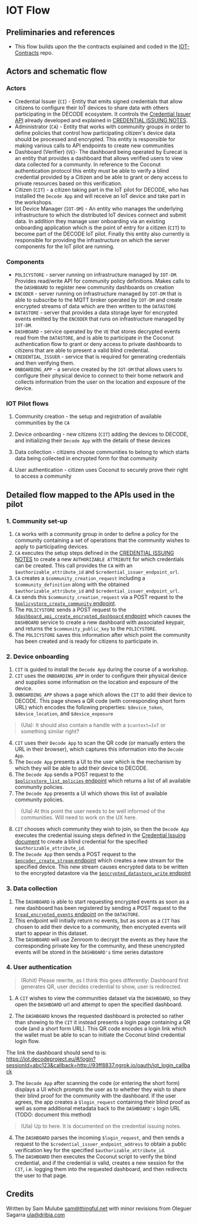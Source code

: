 # IOT Flow

## Preliminaries and references

* This flow builds upon the the contracts explained and coded in the [IOT-Contracts](https://github.com/DECODEproject/iot-pilot-contracts) repo.

## Actors and schematic flow

### Actors

* Credential Issuer (`CI`) - Entity that emits signed credentials that allow citizens to configure their IoT devices to share data with others participating in the DECODE ecosystem. It controls the [Credential Issuer API](https://github.com/DECODEproject/dddc-credential-issuer) already developed and explained in [CREDENTIAL ISSUING NOTES](https://pad.dyne.org/code/#/2/code/edit/qA7Pf4d+sQYBP2MqYgOU0isN/).
* Administrator (`CA`) - Entity that works with community groups in order to define policies that control how participating citizen's device data should be processed and encrypted. This entity is responsible for making various calls to API endpoints to create new communities
* Dashboard (Verifier) (`VE`)- The dashboard being operated by Eurecat is an entity that provides a dashboard that allows verified users to view data collected for a community. In reference to the Coconut authentication protocol this entity must be able to verify a blind credential provided by a Citizen and be able to grant or deny access to private resources based on this verification.
* Citizen (`CIT`) - a citizen taking part in the IoT pilot for DECODE, who has installed the `Decode App` and will receive an IoT device and take part in the workshops.
* Iot Device Manager (`IOT-DM`) - An entity who manages the underlying infrastructure to which the distributed IoT devices connect and submit data. In addition they manage user onboarding via an existing onboarding application which is the point of entry for a citizen (`CIT`) to become part of the DECODE IoT pilot. Finally this entity also currently is responsible for providing the infrastructure on which the server components for the IoT pilot are running.

### Components

* `POLICYSTORE` - server running on infrastructure managed by `IOT-DM`. Provides read/write API for community policy definitions. Makes calls to the `DASHBOARD` to register new community dashboards on creation
* `ENCODER` - server running on infrastructure managed by `IOT-DM` that is able to subscribe to the MQTT broker operated by `IOT-DM` and create encrypted streams of data which are then written to the `DATASTORE`
* `DATASTORE` - server that provides a data storage layer for encrypted events emitted by the `ENCODER` that runs on infrastructure managed by `IOT-DM`.
* `DASHBOARD` - service operated by the `VE` that stores decrypted events read from the `DATASTORE`, and is able to participate in the Coconut authentication flow to grant or deny access to private dashboards to citizens that are able to present a valid blind credential.
* `CREDENTIAL_ISSUER` - service that is required for generating credentials and then verifying them.
* `ONBOARDING_APP` - a service created by the `IOT-DM` that allows users to configure their physical device to connect to their home network and collects information from the user on the location and exposure of the device.

### IOT Pilot flows

1. Community creation - the setup and registration of available communities by the `CA`

2. Device onboarding - new citizens (`CIT`) adding the devices to DECODE, and initializing their `Decode App` with the details of these devices

3. Data collection - citizens choose communities to belong to which starts data being collected in encrypted form for that community

4. User authentication - citizen uses Coconut to securely prove their right to access a community


## Detailed flow mapped to the APIs used in the pilot

### 1. Community set-up

1. `CA` works with a community group in order to define a policy for the community containing a set of operations that the community wishes to apply to participating devices.
1. `CA` executes the setup steps defined in the [CREDENTIAL ISSUING NOTES](https://pad.dyne.org/code/#/2/code/edit/qA7Pf4d+sQYBP2MqYgOU0isN/) to create a new `AUTHORIZABLE ATTRIBUTE` for which credentials can be created. This call provides the `CA` with an `$authorizable_attribute_id` and `$credential_issuer_endpoint_url`.
2. `CA` creates a `$community_creation_request` including a `$community_definition` along with the obtained `$authorizable_attribute_id` and `$credential_issuer_endpoint_url`.
3. `CA` sends this `$community_creation_request` via a POST request to the [`$policystore_create_community` endpoint]( https://decodeproject.github.io/iot-policystore-docs/#tag/Create-Policy).
4. The `POLICYSTORE` sends a POST request to the [`$dashboard_api_create_encrypted_dashboard` endpoint](https://decodeproject.github.io/bcnnow-dashboard-docs/#tag/Create-Encrypted) which causes the `DASHBOARD` service to create a new dashboard with associated keypair, and returns the `$community_public_key` to the `POLICYSTORE`.
5. The `POLICYSTORE` saves this information after which point the community has been created and is ready for citizens to participate in.

### 2. Device onboarding

1. `CIT` is guided to install the `Decode App` during the course of a workshop.
2. `CIT` uses the `ONBOARDING_APP` in order to configure their physical device and supplies some information on the location and exposure of the device.
3. `ONBOARDING_APP` shows a page which allows the `CIT` to add their device to DECODE. This page shows a QR code (with corresponding short form URL) which encodes the following properties: `$device_token`, `$device_location`, and `$device_exposure`

> (Ula): It should also contain a handle with a `$context=IoT` or something similar right?

4. `CIT` uses their `Decode App` to scan the QR code (or manually enters the URL in their browser), which captures this information into the `Decode App`.
5. The `Decode App` presents a UI to the user which is the mechanism by which they will be able to add their device to DECODE.
6. The `Decode App` sends a POST request to the [`$policystore_list_policies` endpoint](https://decodeproject.github.io/iot-policystore-docs/#tag/List-Policies) which returns a list of all available community policies.
7. The `Decode App` presents a UI which shows this list of available community policies.

> (Ula) At this point the user needs to be well informed of the communities. Will need to work on the UX here.

8. `CIT` chooses which community they wish to join, so then the `Decode App` executes the credential issuing steps defined in the [Credential Issuing document](https://pad.dyne.org/code/#/2/code/edit/qA7Pf4d+sQYBP2MqYgOU0isN/) to create a blind credential for the specified `$authorizable_attribute_id`.
9. The `Decode App` then sends a POST request to the [`$encoder_create_stream` endpoint](https://decodeproject.github.io/iot-encoder-docs/#tag/Create-Stream) which creates a new stream for the specified device. This new stream causes encrypted data to be written to the encrypted datastore via the [`$encrypted_datastore_write` endpoint](https://decodeproject.github.io/iot-datastore-docs/#tag/Write-Events)

### 3. Data collection

1. The `DASHBOARD` is able to start requesting encrypted events as soon as a new dashboard has been registered by sending a POST request to the [`$read_encrypted_events` endpoint](https://decodeproject.github.io/iot-datastore-docs/#tag/Read-Events) on the `DATASTORE`.
2. This endpoint will initially return no events, but as soon as a `CIT` has chosen to add their device to a community, then encrypted events will start to appear in this dataset.
3. The `DASHBOARD` will use Zenroom to decrypt the events as they have the corresponding private key for the community, and these unencrypted events will be stored in the `DASHBOARD's` time series datastore

### 4. User authentication

> (Rohit) Please rewrite, as I think this goes differently: Dashboard first generates QR, user decides credential to show, user is redirected.

1. A `CIT` wishes to view the communities dataset via the `DASHBOARD`, so they open the `DASHBOARD` url and attempt to open the specified dashboard.

2. The `DASHBOARD` knows the requested dashboard is protected so rather than showing to the `CIT` it instead presents a login page containing a QR code (and a short form URL). This QR code encodes a login link which the wallet must be able to scan to initiate the Coconut blind credential login flow.

  The link the dashboard should send to is: https://iot.decodeproject.eu/#/login?sessionId=abc123&callback=http://93ff8837.ngrok.io/oauth/iot_login_callback


3. The `Decode App` after scanning the code (or entering the short form) displays a UI which prompts the user as to whether they wish to share their blind proof for the community with the dashboard. If the user agrees, the app creates a `$login_request` containing their blind proof as well as some additional metadata back to the `DASHBOARD's` login URL (TODO: document this method)

> (Ula) Up to here. It is documented on the credential issuing notes.

4. The `DASHBOARD` parses the incoming `$login_request`, and then sends a request to the `$credential_issuer_endpoint_address` to obtain a public verification key for the specified `$authorizable_attribute_id`. 
5. The `DASHBOARD` then executes the Coconut script to verify the blind credential, and if the credential _is_ valid, creates a new session for the `CIT`, i.e. logging them into the requested dashboard, and then redirects the user to that page.

## Credits

Written by Sam Mulube <sam@thingful.net> with minor revisions from Oleguer Sagarra <ula@dribia.com>